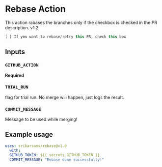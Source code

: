 # Rebase Action

This action rabases the branches only if the checkbox is checked in the PR description. v1.2

```js
[ ] If you want to rebase/retry this PR, check this box
```

## Inputs

### `GITHUB_ACTION`

**Required**

### `TRIAL_RUN`

flag for trial run. No merge will happen, just logs the result.

### `COMMIT_MESSAGE`

Message to be used while merging!

## Example usage

```yml
uses: srikarsams/rebase@v1.0
  with:
  GITHUB_TOKEN: ${{ secrets.GITHUB_TOKEN }}
  COMMIT_MESSAGE: "Rebase done successfully!"
```

